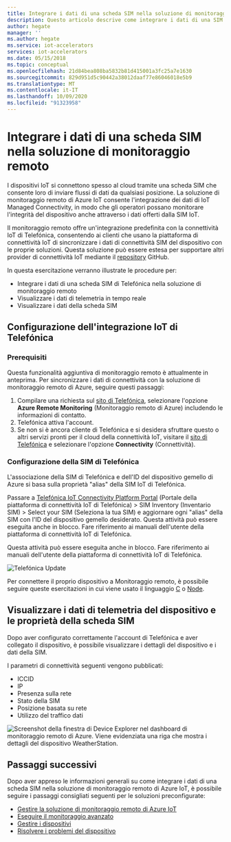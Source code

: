 ```yaml
---
title: Integrare i dati di una scheda SIM nella soluzione di monitoraggio remoto - Azure| Microsoft Docs
description: Questo articolo descrive come integrare i dati di una SIM di Telefónica nella soluzione di monitoraggio remoto.
author: hegate
manager: ''
ms.author: hegate
ms.service: iot-accelerators
services: iot-accelerators
ms.date: 05/15/2018
ms.topic: conceptual
ms.openlocfilehash: 21d84bea808ba5832b81d415001a3fc25a7e1630
ms.sourcegitcommit: 829d951d5c90442a38012daaf77e86046018e5b9
ms.translationtype: MT
ms.contentlocale: it-IT
ms.lasthandoff: 10/09/2020
ms.locfileid: "91323958"
---
```

# <a name="integrate-sim-data-in-the-remote-monitoring-solution"></a>Integrare i dati di una scheda SIM nella soluzione di monitoraggio remoto

I dispositivi IoT si connettono spesso al cloud tramite una scheda SIM che consente loro di inviare flussi di dati da qualsiasi posizione. La soluzione di monitoraggio remoto di Azure IoT consente l'integrazione dei dati di IoT Managed Connectivity, in modo che gli operatori possano monitorare l'integrità del dispositivo anche attraverso i dati offerti dalla SIM IoT.

Il monitoraggio remoto offre un'integrazione predefinita con la connettività IoT di Telefónica, consentendo ai clienti che usano la piattaforma di connettività IoT di sincronizzare i dati di connettività SIM del dispositivo con le proprie soluzioni. Questa soluzione può essere estesa per supportare altri provider di connettività IoT mediante il [repository](https://github.com/Azure/azure-iot-pcs-remote-monitoring-dotnet) GitHub.

In questa esercitazione verranno illustrate le procedure per:

* Integrare i dati di una scheda SIM di Telefónica nella soluzione di monitoraggio remoto
* Visualizzare i dati di telemetria in tempo reale
* Visualizzare i dati della scheda SIM

## <a name="telefnica-iot-integration-setup"></a>Configurazione dell'integrazione IoT di Telefónica

### <a name="prerequisites"></a>Prerequisiti

Questa funzionalità aggiuntiva di monitoraggio remoto è attualmente in anteprima. Per sincronizzare i dati di connettività con la soluzione di monitoraggio remoto di Azure, seguire questi passaggi:

1. Compilare una richiesta sul [sito di Telefónica](https://iot.telefonica.com/contact), selezionare l'opzione **Azure Remote Monitoring** (Monitoraggio remoto di Azure) includendo le informazioni di contatto.
2. Telefónica attiva l'account.
3. Se non si è ancora cliente di Telefónica e si desidera sfruttare questo o altri servizi pronti per il cloud della connettività IoT, visitare il [sito di Telefónica](https://iot.telefonica.com/) e selezionare l'opzione **Connectivity** (Connettività).

### <a name="telefnica-sim-setup"></a>Configurazione della SIM di Telefónica
L'associazione della SIM di Telefónica e dell'ID del dispositivo gemello di Azure si basa sulla proprietà "alias" della SIM IoT di Telefónica. 

Passare a [Telefónica IoT Connectivity Platform Portal](https://m2m-movistar-es.telefonica.com/) (Portale della piattaforma di connettività IoT di Telefónica) > SIM Inventory (Inventario SIM) > Select your SIM (Seleziona la tua SIM) e aggiornare ogni "alias" della SIM con l'ID del dispositivo gemello desiderato. Questa attività può essere eseguita anche in blocco. Fare riferimento ai manuali dell'utente della piattaforma di connettività IoT di Telefónica.

Questa attività può essere eseguita anche in blocco. Fare riferimento ai manuali dell'utente della piattaforma di connettività IoT di Telefónica.

![Telefónica Update](./media/iot-accelerators-remote-monitoring-telefonica-sim/telefonica_site.png)

Per connettere il proprio dispositivo a Monitoraggio remoto, è possibile seguire queste esercitazioni in cui viene usato il linguaggio [C](iot-accelerators-connecting-devices-linux.md) o [Node](iot-accelerators-connecting-devices-node.md). 

## <a name="view-device-telemetry-and-sim-properties"></a>Visualizzare i dati di telemetria del dispositivo e le proprietà della scheda SIM

Dopo aver configurato correttamente l'account di Telefónica e aver collegato il dispositivo, è possibile visualizzare i dettagli del dispositivo e i dati della SIM.

I parametri di connettività seguenti vengono pubblicati:

* ICCID
* IP
* Presenza sulla rete
* Stato della SIM
* Posizione basata su rete
* Utilizzo del traffico dati

![Screenshot della finestra di Device Explorer nel dashboard di monitoraggio remoto di Azure. Viene evidenziata una riga che mostra i dettagli del dispositivo WeatherStation.](./media/iot-accelerators-remote-monitoring-telefonica-sim/dashboard.png)

## <a name="next-steps"></a>Passaggi successivi

Dopo aver appreso le informazioni generali su come integrare i dati di una scheda SIM nella soluzione di monitoraggio remoto di Azure IoT, è possibile seguire i passaggi consigliati seguenti per le soluzioni preconfigurate:

* [Gestire la soluzione di monitoraggio remoto di Azure IoT](quickstart-remote-monitoring-deploy.md)
* [Eseguire il monitoraggio avanzato](iot-accelerators-remote-monitoring-monitor.md)
* [Gestire i dispositivi](iot-accelerators-remote-monitoring-manage.md)
* [Risolvere i problemi del dispositivo](iot-accelerators-remote-monitoring-maintain.md)

